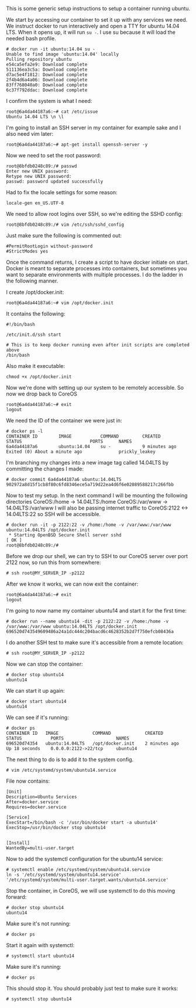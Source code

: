 This is some generic setup instructions to setup a container running ubuntu.

We start by accessing our container to set it up with any services we need. We instruct docker to run interactively and open a TTY for ubuntu 14.04 LTS. When it opens up, it will run `su -`. I use su because it will load the needed bash profile.
```
# docker run -it ubuntu:14.04 su -
Unable to find image 'ubuntu:14.04' locally
Pulling repository ubuntu
e54ca5efa2e9: Download complete 
511136ea3c5a: Download complete 
d7ac5e4f1812: Download complete 
2f4b4d6a4a06: Download complete 
83ff768040a0: Download complete 
6c37f792ddac: Download complete 
```

I confirm the system is what I need:
```
root@6a4da44187a6:~# cat /etc/issue
Ubuntu 14.04 LTS \n \l
```

I'm going to install an SSH server in my container for example sake and I also need vim later:
```
root@6a4da44187a6:~# apt-get install openssh-server -y
```

Now we need to set the root password:
```
root@8bfdb0248c89:/# passwd
Enter new UNIX password: 
Retype new UNIX password: 
passwd: password updated successfully
```

Had to fix the locale settings for some reason:
```
locale-gen en_US.UTF-8
```

We need to allow root logins over SSH, so we're editing the SSHD config:
```
root@8bfdb0248c89:/# vim /etc/ssh/sshd_config 
```

Just make sure the following is commented out:
```
#PermitRootLogin without-password
#StrictModes yes
```

Once the command returns, I create a script to have docker initiate on start. Docker is meant to separate processes into containers, but sometimes you want to separate environments with multiple processes. I do the ladder in the following manner.

I create /opt/docker.init:
```
root@6a4da44187a6:~# vim /opt/docker.init
```

It contains the following:
```
#!/bin/bash

/etc/init.d/ssh start

# This is to keep docker running even after init scripts are completed above
/bin/bash
```


Also make it executable:
```
chmod +x /opt/docker.init
```

Now we're done with setting up our system to be remotely accessible. So now we drop back to CoreOS
```
root@6a4da44187a6:~# exit
logout
```

We need the ID of the container we were just in:
```
# docker ps -l 
CONTAINER ID        IMAGE           COMMAND         CREATED             STATUS                          PORTS      NAMES
6a4da44187a6        ubuntu:14.04    su -            9 minutes ago       Exited (0) About a minute ago              prickly_leakey
```

I'm branching my changes into a new image tag called 14.04LTS by committing the changes I made:
```
# docker commit 6a4da44187a6 ubuntu:14.04LTS
902972a8d15f1cb8f80c6fd8346ece5a719d22ea4d6f6e02089588217c266fbb
```

Now to test my setup. In the next command I will be mounting the following directories
CoreOS:/home -> 14.04LTS:/home
CoreOS:/var/www -> 14.04LTS:/var/www
I will also be passing internet traffic to CoreOS:2122 <-> 14.04LTS:22 so SSH will be accessible.
```
# docker run -it -p 2122:22 -v /home:/home -v /var/www:/var/www ubuntu:14.04LTS /opt/docker.init
 * Starting OpenBSD Secure Shell server sshd                                                                    [ OK ] 
root@8bfdb0248c89:/#
```

Before we drop our shell, we can try to SSH to our CoreOS server over port 2122 now, so run this from somewhere:
```
# ssh root@MY_SERVER_IP -p2122
```

After we know it works, we can now exit the container:
```
root@6a4da44187a6:~# exit
logout
```

I'm going to now name my container ubuntu14 and start it for the first time:
```
# docker run --name ubuntu14 -dit -p 2122:22 -v /home:/home -v /var/www:/var/www ubuntu:14.04LTS /opt/docker.init
696520d743549609486a24a1dc444c204bacd6c4628352b2d7f750efcb08436a
```

I do another SSH test to make sure it's accessible from a remote location:
```
# ssh root@MY_SERVER_IP -p2122
```

Now we can stop the container:
```
# docker stop ubuntu14
ubuntu14
```

We can start it up again:
```
# docker start ubuntu14
ubuntu14
```

We can see if it's running:
```
# docker ps
CONTAINER ID   IMAGE             COMMAND             CREATED             STATUS           PORTS                    NAMES
696520d74354   ubuntu:14.04LTS   /opt/docker.init    2 minutes ago       Up 18 seconds    0.0.0.0:2122->22/tcp     ubuntu14
```

The next thing to do is to add it to the system config. 
```
# vim /etc/systemd/system/ubuntu14.service
```

File now contains:
```
[Unit]
Description=Ubuntu Services
After=docker.service
Requires=docker.service

[Service]
ExecStart=/bin/bash -c '/usr/bin/docker start -a ubuntu14'
ExecStop=/usr/bin/docker stop ubuntu14


[Install]
WantedBy=multi-user.target
```


Now to add the systemctl configuration for the ubuntu14 service:
```
# systemctl enable /etc/systemd/system/ubuntu14.service
ln -s '/etc/systemd/system/ubuntu14.service' '/etc/systemd/system/multi-user.target.wants/ubuntu14.service'
```

Stop the container, in CoreOS, we will use systemctl to do this moving forward:
```
# docker stop ubuntu14
ubuntu14
```

Make sure it's not running:
```
# docker ps
```

Start it again with systemctl:
```
# systemctl start ubuntu14
```

Make sure it's running:
```
# docker ps
```

This should stop it. You should probably just test to make sure it works:
```
# systemctl stop ubuntu14
```
